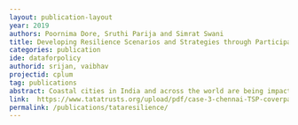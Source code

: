 ```yaml
---
layout: publication-layout
year: 2019
authors: Poornima Dore, Sruthi Parija and Simrat Swani
title: Developing Resilience Scenarios and Strategies through Participatory Simulations – Case of Metropolitan Chennai -- Case Study 3
categories: publication
ide: dataforpolicy
authorid: srijan, vaibhav
projectid: cplum
tag: publications
abstract: Coastal cities in India and across the world are being impacted by climate change in the form of heavy rains, cyclones and rising sea levels. Chennai, as we know, faced unprecedented flooding in 2015 and parts of the city were declared under drought in 2016. The need to respond to these challenges is clear and policymakers have access to large amounts of data for their planning processes. There are difficulties in aggregating and making such data actionable as policymakers also operate within existing institutional frameworks that are often fragmented, limiting the interaction across institutions and thereby impacting the nature and efficacy of decisions made. The consequences of policymakers’ decisions assume criticality given that they are responsible for performing essential public functions such as the supply of drinking water, maintenance of drainage systems, etc. Combined with specific challenges such as planning for a large and diverse set of stakeholders, the unprecedented speed of urban growth and corresponding effects on climate and the environment, a lack of support can harm lives and livelihoods of people. Therefore, there is a need to develop tools that help policymakers plan and react to on-the ground challenges in a timely manner. This case study prepared with inputs from Vaibhav Dutt and Srijan Sil, Researchers at Fields of View
link:  https://www.tatatrusts.org/upload/pdf/case-3-chennai-TSP-coverpage.pdf
permalink: /publications/tataresilience/
---
```

